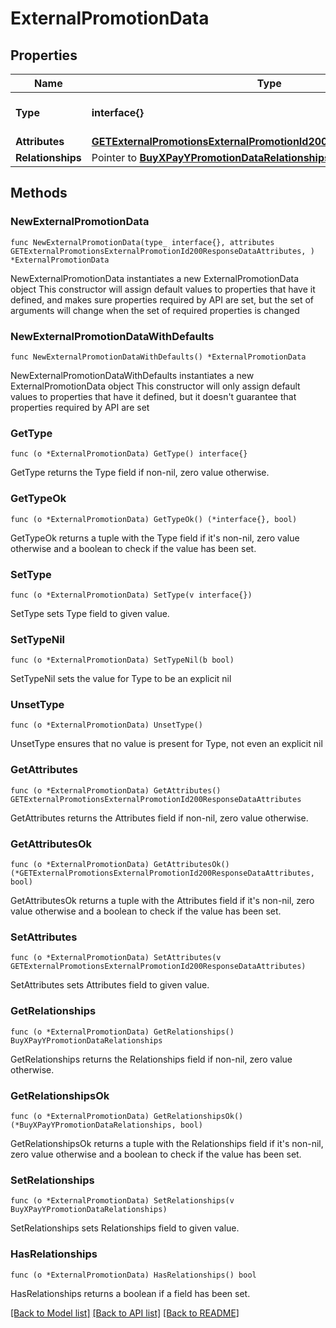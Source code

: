 # ExternalPromotionData

## Properties

Name | Type | Description | Notes
------------ | ------------- | ------------- | -------------
**Type** | **interface{}** | The resource&#39;s type | 
**Attributes** | [**GETExternalPromotionsExternalPromotionId200ResponseDataAttributes**](GETExternalPromotionsExternalPromotionId200ResponseDataAttributes.md) |  | 
**Relationships** | Pointer to [**BuyXPayYPromotionDataRelationships**](BuyXPayYPromotionDataRelationships.md) |  | [optional] 

## Methods

### NewExternalPromotionData

`func NewExternalPromotionData(type_ interface{}, attributes GETExternalPromotionsExternalPromotionId200ResponseDataAttributes, ) *ExternalPromotionData`

NewExternalPromotionData instantiates a new ExternalPromotionData object
This constructor will assign default values to properties that have it defined,
and makes sure properties required by API are set, but the set of arguments
will change when the set of required properties is changed

### NewExternalPromotionDataWithDefaults

`func NewExternalPromotionDataWithDefaults() *ExternalPromotionData`

NewExternalPromotionDataWithDefaults instantiates a new ExternalPromotionData object
This constructor will only assign default values to properties that have it defined,
but it doesn't guarantee that properties required by API are set

### GetType

`func (o *ExternalPromotionData) GetType() interface{}`

GetType returns the Type field if non-nil, zero value otherwise.

### GetTypeOk

`func (o *ExternalPromotionData) GetTypeOk() (*interface{}, bool)`

GetTypeOk returns a tuple with the Type field if it's non-nil, zero value otherwise
and a boolean to check if the value has been set.

### SetType

`func (o *ExternalPromotionData) SetType(v interface{})`

SetType sets Type field to given value.


### SetTypeNil

`func (o *ExternalPromotionData) SetTypeNil(b bool)`

 SetTypeNil sets the value for Type to be an explicit nil

### UnsetType
`func (o *ExternalPromotionData) UnsetType()`

UnsetType ensures that no value is present for Type, not even an explicit nil
### GetAttributes

`func (o *ExternalPromotionData) GetAttributes() GETExternalPromotionsExternalPromotionId200ResponseDataAttributes`

GetAttributes returns the Attributes field if non-nil, zero value otherwise.

### GetAttributesOk

`func (o *ExternalPromotionData) GetAttributesOk() (*GETExternalPromotionsExternalPromotionId200ResponseDataAttributes, bool)`

GetAttributesOk returns a tuple with the Attributes field if it's non-nil, zero value otherwise
and a boolean to check if the value has been set.

### SetAttributes

`func (o *ExternalPromotionData) SetAttributes(v GETExternalPromotionsExternalPromotionId200ResponseDataAttributes)`

SetAttributes sets Attributes field to given value.


### GetRelationships

`func (o *ExternalPromotionData) GetRelationships() BuyXPayYPromotionDataRelationships`

GetRelationships returns the Relationships field if non-nil, zero value otherwise.

### GetRelationshipsOk

`func (o *ExternalPromotionData) GetRelationshipsOk() (*BuyXPayYPromotionDataRelationships, bool)`

GetRelationshipsOk returns a tuple with the Relationships field if it's non-nil, zero value otherwise
and a boolean to check if the value has been set.

### SetRelationships

`func (o *ExternalPromotionData) SetRelationships(v BuyXPayYPromotionDataRelationships)`

SetRelationships sets Relationships field to given value.

### HasRelationships

`func (o *ExternalPromotionData) HasRelationships() bool`

HasRelationships returns a boolean if a field has been set.


[[Back to Model list]](../README.md#documentation-for-models) [[Back to API list]](../README.md#documentation-for-api-endpoints) [[Back to README]](../README.md)


